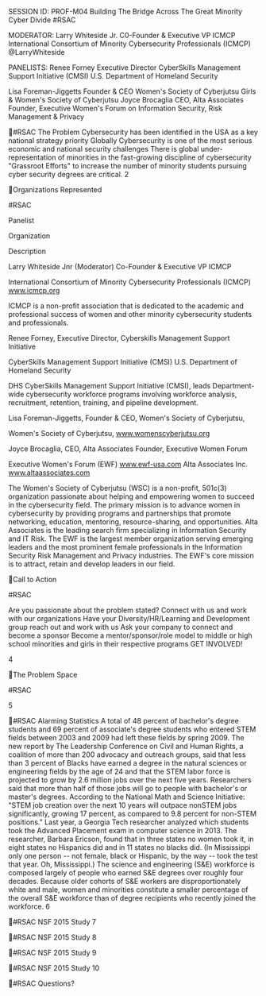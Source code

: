 SESSION ID: PROF-M04
Building The Bridge Across The Great Minority Cyber Divide
#RSAC

MODERATOR:
Larry Whiteside Jr.
C0-Founder & Executive VP ICMCP International Consortium of Minority Cybersecurity Professionals (ICMCP) @LarryWhiteside

PANELISTS:
Renee Forney
Executive Director CyberSkills Management Support Initiative (CMSI) U.S. Department of Homeland Security

Lisa Foreman-Jiggetts
Founder & CEO Women's Society of Cyberjutsu Girls & Women's Society of Cyberjutsu
Joyce Brocaglia CEO, Alta Associates Founder, Executive Women's Forum on Information Security, Risk Management & Privacy

#RSAC
The Problem
 Cybersecurity has been identified in the USA as a key national strategy priority
 Globally Cybersecurity is one of the most serious economic and national security challenges
 There is global under-representation of minorities in the fast-growing discipline of cybersecurity
 "Grassroot Efforts" to increase the number of minority students pursuing cyber security degrees are critical.
2

Organizations Represented

#RSAC

Panelist

Organization

Description

Larry Whiteside Jnr (Moderator) Co-Founder & Executive VP ICMCP

International Consortium of Minority Cybersecurity Professionals (ICMCP) www.icmcp.org

ICMCP is a non-profit association that is dedicated to the academic and professional success of women and other minority cybersecurity students and professionals.

Renee Forney, Executive Director, Cyberskills Management Support Initiative

CyberSkills Management Support Initiative (CMSI) U.S. Department of Homeland Security

DHS CyberSkills Management Support Initiative (CMSI), leads Department-wide cybersecurity workforce programs involving workforce analysis, recruitment, retention, training, and pipeline development.

Lisa Foreman-Jiggetts, Founder & CEO, Women's Society of Cyberjutsu,

Women's Society of Cyberjutsu, www.womenscyberjutsu.org

Joyce Brocaglia, CEO, Alta Associates Founder, Executive Women Forum

Executive Women's Forum (EWF) www.ewf-usa.com
Alta Associates Inc. www.altaassociates.com

The Women's Society of Cyberjutsu (WSC) is a non-profit, 501c(3) organization passionate about helping and empowering women to succeed in the cybersecurity field. The primary mission is to advance women in cybersecurity by providing programs and partnerships that promote networking, education, mentoring, resource-sharing, and opportunities.
Alta Associates is the leading search firm specializing in Information Security and IT Risk. The EWF is the largest member organization serving emerging leaders and the most prominent female professionals in the Information Security Risk Management and Privacy industries. The EWF's core mission is to attract, retain and develop leaders in our field.

Call to Action

#RSAC

 Are you passionate about the problem stated?
 Connect with us and work with our organizations
 Have your Diversity/HR/Learning and Development group reach out and work with us
 Ask your company to connect and become a sponsor
 Become a mentor/sponsor/role model to middle or high school minorities and girls in their respective programs
 GET INVOLVED!

4

The Problem Space

#RSAC

5

#RSAC
Alarming Statistics
 A total of 48 percent of bachelor's degree students and 69 percent of associate's degree students who entered STEM fields between 2003 and 2009 had left these fields by spring 2009.
 The new report by The Leadership Conference on Civil and Human Rights, a coalition of more than 200 advocacy and outreach groups, said that less than 3 percent of Blacks have earned a degree in the natural sciences or engineering fields by the age of 24 and that the STEM labor force is projected to grow by 2.6 million jobs over the next five years. Researchers said that more than half of those jobs will go to people with bachelor's or master's degrees.
 According to the National Math and Science Initiative: "STEM job creation over the next 10 years will outpace nonSTEM jobs significantly, growing 17 percent, as compared to 9.8 percent for non-STEM positions."
 Last year, a Georgia Tech researcher analyzed which students took the Advanced Placement exam in computer science in 2013. The researcher, Barbara Ericson, found that in three states no women took it, in eight states no Hispanics did and in 11 states no blacks did. (In Mississippi only one person -- not female, black or Hispanic, by the way -- took the test that year. Oh, Mississippi.)
 The science and engineering (S&E) workforce is composed largely of people who earned S&E degrees over roughly four decades. Because older cohorts of S&E workers are disproportionately white and male, women and minorities constitute a smaller percentage of the overall S&E workforce than of degree recipients who recently joined the workforce.
6

#RSAC
NSF 2015 Study
7

#RSAC
NSF 2015 Study
8

#RSAC
NSF 2015 Study
9

#RSAC
NSF 2015 Study
10

#RSAC
Questions?

